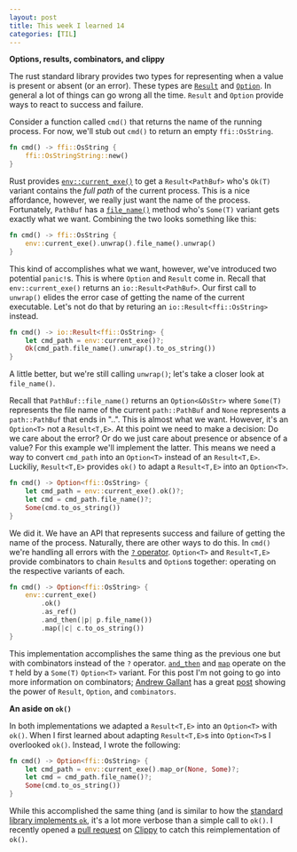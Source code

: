 ```yaml
---
layout: post
title: This week I learned 14
categories: [TIL]
---
```

**Options, results, combinators, and clippy**

The rust standard library provides two types for representing when a value is present
or absent (or an error). These types are [`Result`](https://doc.rust-lang.org/std/result/enum.Result.html) and [`Option`](https://doc.rust-lang.org/std/option/enum.Option.html).
In general a lot of things can go wrong all the time. `Result` and `Option` provide ways to react to success and failure.

Consider a function called `cmd()` that returns the name of the running process. For now, we'll stub out `cmd()` to return an empty `ffi::OsString`.
```rust
fn cmd() -> ffi::OsString {
    ffi::OsStringString::new()
}
```

Rust provides [`env::current_exe()`](https://doc.rust-lang.org/std/env/fn.current_exe.html) to get a `Result<PathBuf>` who's `Ok(T)`
variant contains the *full path* of the current process.  This is a nice affordance, however, we really just want the name of the process. Fortunately,
`PathBuf` has a [`file_name()`](https://doc.rust-lang.org/std/path/struct.PathBuf.html#method.file_name) method who's `Some(T)` variant gets exactly what
we want. Combining the two looks something like this:
```rust
fn cmd() -> ffi::OsString {
    env::current_exe().unwrap().file_name().unwrap()
}
```

This kind of accomplishes what we want, however, we've introduced two potential `panic!`s. This is where
`Option` and `Result` come in. Recall that `env::current_exe()` returns an `io::Result<PathBuf>`.
Our first call to `unwrap()` elides the error case of getting the name of the current executable.
Let's not do that by returing an `io::Result<ffi::OsString>` instead.
```rust
fn cmd() -> io::Result<ffi::OsString> {
    let cmd_path = env::current_exe()?;
    Ok(cmd_path.file_name().unwrap().to_os_string())
}
```

A little better, but we're still calling `unwrap()`; let's take a closer look at `file_name()`.

Recall that `PathBuf::file_name()` returns an `Option<&OsStr>` where `Some(T)` represents the file name of
the current `path::PathBuf` and `None` represents a `path::PathBuf` that ends in "..". This is almost what we
want. However, it's an `Option<T>` not a `Result<T,E>`. At this point we need to make a decision: Do we care about the error?
Or do we just care about presence or absence of a value? For this example we'll implement the latter. This
means we need a way to convert `cmd_path` into an `Option<T>` instead of an `Result<T,E>`. Luckiliy, `Result<T,E>` provides
`ok()` to adapt a `Result<T,E>` into an `Option<T>`.
```rust
fn cmd() -> Option<ffi::OsString> {
    let cmd_path = env::current_exe().ok()?;
    let cmd = cmd_path.file_name()?;
    Some(cmd.to_os_string())
}
```

We did it. We have an API that represents success and failure of getting the name of the process.
Naturally, there are other ways to do this. In `cmd()` we're handling all errors with the [`?` operator](https://doc.rust-lang.org/edition-guide/rust-2018/error-handling-and-panics/the-question-mark-operator-for-easier-error-handling.html).
`Option<T>` and `Result<T,E>` provide combinators to chain `Result`s and `Option`s together: operating on the respective variants
of each.
```rust
fn cmd() -> Option<ffi::OsString> {
    env::current_exe()
        .ok()
        .as_ref()
        .and_then(|p| p.file_name())
        .map(|c| c.to_os_string())
}
```

This implementation accomplishes the same thing as the previous one but with combinators instead of the `?` operator.
[`and_then`](https://doc.rust-lang.org/std/option/enum.Option.html#method.and_then) and [`map`](https://doc.rust-lang.org/std/option/enum.Option.html#method.map)
operate on the `T` held by a `Some(T)` `Option<T>` variant. For this post I'm not going to go into more information on combinators;
[Andrew Gallant](https://github.com/BurntSushi) has a great [post](https://blog.burntsushi.net/rust-error-handling/) showing the power
of `Result`, `Option`, and `combinators`.

**An aside on `ok()`**

In both implementations we adapted a `Result<T,E>` into an `Option<T>` with `ok()`. When I first learned about adapting `Result<T,E>`s into `Option<T>`s I overlooked `ok()`.
Instead, I wrote the following:
```rust
fn cmd() -> Option<ffi::OsString> {
    let cmd_path = env::current_exe().map_or(None, Some)?;
    let cmd = cmd_path.file_name()?;
    Some(cmd.to_os_string())
}
```

While this accomplished the same thing (and is similar to how the [standard library implements `ok`](https://doc.rust-lang.org/src/core/result.rs.html#394-399),
it's a lot more verbose than a simple call to `ok()`. I recently opened a [pull request](https://github.com/rust-lang/rust-clippy/pull/5415)
on [Clippy](https://github.com/rust-lang/rust-clippy) to catch this reimplementation of `ok()`.
